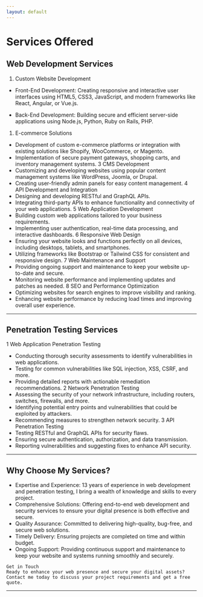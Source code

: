 ```yaml
---
layout: default
---
```

# Services Offered

## Web Development Services

1. Custom Website Development
  *  Front-End Development: Creating responsive and interactive user interfaces using HTML5, CSS3, JavaScript, and modern frameworks like React, Angular,      or Vue.js.
  - Back-End Development: Building secure and efficient server-side applications using Node.js, Python, Ruby on Rails, PHP.
1. E-commerce Solutions
  - Development of custom e-commerce platforms or integration with existing solutions like Shopify, WooCommerce, or Magento.
  - Implementation of secure payment gateways, shopping carts, and inventory management systems.
3 CMS Development
  - Customizing and developing websites using popular content management systems like WordPress, Joomla, or Drupal.
  - Creating user-friendly admin panels for easy content management.
4 API Development and Integration
  - Designing and developing RESTful and GraphQL APIs.
  - Integrating third-party APIs to enhance functionality and connectivity of your web applications.
5 Web Application Development
  - Building custom web applications tailored to your business requirements.
  - Implementing user authentication, real-time data processing, and interactive dashboards.
6 Responsive Web Design
  - Ensuring your website looks and functions perfectly on all devices, including desktops, tablets, and smartphones.
  - Utilizing frameworks like Bootstrap or Tailwind CSS for consistent and responsive design.
7 Web Maintenance and Support
  - Providing ongoing support and maintenance to keep your website up-to-date and secure.
  - Monitoring website performance and implementing updates and patches as needed.
8 SEO and Performance Optimization
  - Optimizing websites for search engines to improve visibility and ranking.
  - Enhancing website performance by reducing load times and improving overall user experience.

* * *

## Penetration Testing Services

1 Web Application Penetration Testing
  *  Conducting thorough security assessments to identify vulnerabilities in web applications.
  *  Testing for common vulnerabilities like SQL injection, XSS, CSRF, and more.
  *  Providing detailed reports with actionable remediation recommendations.
2 Network Penetration Testing
  *  Assessing the security of your network infrastructure, including routers, switches, firewalls, and more.
  *  Identifying potential entry points and vulnerabilities that could be exploited by attackers.
  *  Recommending measures to strengthen network security.
3 API Penetration Testing
  *  Testing RESTful and GraphQL APIs for security flaws.
  *  Ensuring secure authentication, authorization, and data transmission.
  *  Reporting vulnerabilities and suggesting fixes to enhance API security.

* * *

## Why Choose My Services?

*   Expertise and Experience: 13 years of experience in web development and penetration testing, I bring a wealth of knowledge and skills to every project.
*   Comprehensive Solutions: Offering end-to-end web development and security services to ensure your digital presence is both effective and secure.
*   Quality Assurance: Committed to delivering high-quality, bug-free, and secure web solutions.
*   Timely Delivery: Ensuring projects are completed on time and within budget.
*   Ongoing Support: Providing continuous support and maintenance to keep your website and systems running smoothly and securely.


```
Get in Touch
Ready to enhance your web presence and secure your digital assets? Contact me today to discuss your project requirements and get a free quote. 
```
* * *
